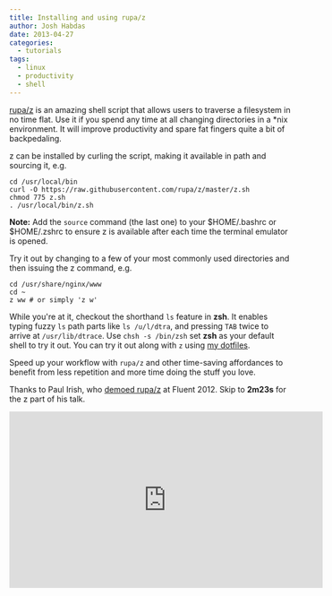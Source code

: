 ```yaml
---
title: Installing and using rupa/z
author: Josh Habdas
date: 2013-04-27
categories:
  - tutorials
tags:
  - linux
  - productivity
  - shell
---
```

[rupa/z][1] is an amazing shell script that allows users to traverse a filesystem in no time flat. Use it if you spend any time at all changing directories in a *nix environment. It will improve productivity and spare fat fingers quite a bit of backpedaling.

z can be installed by curling the script, making it available in path and sourcing it, e.g.

```
cd /usr/local/bin
curl -O https://raw.githubusercontent.com/rupa/z/master/z.sh
chmod 775 z.sh
. /usr/local/bin/z.sh
```

**Note:** Add the `source` command (the last one) to your $HOME/.bashrc or $HOME/.zshrc to ensure z is available after each time the terminal emulator is opened.

Try it out by changing to a few of your most commonly used directories and then issuing the z command, e.g.

```
cd /usr/share/nginx/www
cd ~
z ww # or simply 'z w'
```

While you're at it, checkout the shorthand `ls` feature in **zsh**. It enables typing fuzzy `ls` path parts like `ls /u/l/dtra`, and pressing `TAB` twice to arrive at `/usr/lib/dtrace`. Use `chsh -s /bin/zsh` set **zsh** as your default shell to try it out. You can try it out along with `z` using [my dotfiles](https://github.com/jhabdas/dotfiles).

Speed up your workflow with `rupa/z` and other time-saving affordances to benefit from less repetition and more time doing the stuff you love.

Thanks to Paul Irish, who [demoed rupa/z](http://youtu.be/f7AU2Ozu8eo?t=2m23s) at Fluent 2012. Skip to **2m23s** for the z part of his talk.

<iframe width="560" height="315" src="http://www.youtube.com/embed/f7AU2Ozu8eo" frameborder="0" allowfullscreen></iframe>

 [1]: https://github.com/rupa/z
